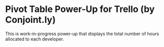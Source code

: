 # Pivot Table Power-Up for Trello (by Conjoint.ly)

This is work-in-progress power-up that displays the total number of hours allocated to each developer.
